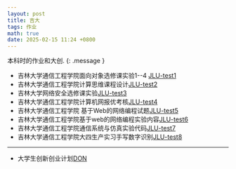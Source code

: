 ```yaml
---
layout: post
title: 吉大
tags: 作业
math: true
date: 2025-02-15 11:24 +0800
---
```

本科时的作业和大创.
{: .message }

- 吉林大学通信工程学院面向对象选修课实验1--4 [JLU-test1](https://github.com/Yeither/JLU-test1)
- 吉林大学通信工程学院计算思维课程设计[JLU-test2](https://github.com/Yeither/JLU_test2)
- 吉林大学网络安全选修课实验[JLU-test3](https://github.com/Yeither/JLU_test3)
- 吉林大学通信工程学院计算机网报优考核[JLU-test4](https://github.com/Yeither/JLU_test4)
- 吉林大学通信工程学院 基于Web的网络编程试题[JLU-test5](https://github.com/Yeither/JLU_test5)
- 吉林大学通信工程学院基于web的网络编程实验内容[JLU-test6](https://github.com/Yeither/JLU_test6)
- 吉林大学通信工程学院通信系统与仿真实验代码[JLU-test7](https://github.com/Yeither/JLU_test7)
- 吉林大学通信工程学院大四生产实习手写数字识别[JLU-test8](https://github.com/Yeither/JLU_test8)

---
- 大学生创新创业计划[DON](https://github.com/Yeither/Don)

